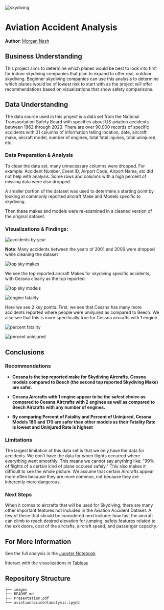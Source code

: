 ![skydiving](images/skydiving.png)

# Aviation Accident Analysis
**Author**: [Morgan Nash](mailto:morganmichellenash@gmail.com)

## Business Understanding
This project aims to determine which planes would be best to look into first for indoor skydiving companies that plan to expand to offer real, outdoor skydiving. Beginner skydiving companies can use this analysis to determine which planes would be of lowest risk to start with as the project will offer recommendations based on vizualizations that show safety comparisons.

## Data Understanding
The data source used in this project is a data set from the National Transportation Safety Board with specifics about US aviation accidents between 1962 through 2023. There are over 90,000 records of specific accidents with 31 columns of information telling location, date, aircraft make, aircraft model, number of engines, total fatal injuries, total uninjured, etc. 


### Data Preparation & Analysis
To clean the data set, many unnecessary columns were dropped. For example: Accident Number, Event ID, Airport Code, Airport Name, etc did not help with analysis. Some rows and columns with a high percent of missing data were also dropped.

A smaller portion of the dataset was used to determine a starting point by looking at commonly reported aircraft Make and Models specific to skydiving. 

Then these makes and models were re-examined in a cleaned version of the original dataset. 

### Visualizations & Findings: 
![accidents by year](images/visualizations/accidents.by.year.png)

**Note**: Many accidents between the years of 2001 and 2006 were dropped while cleaning the dataset

![top sky makes](images/visualizations/top.sky.makes.png)

We see the top reported aircraft Makes for skydiving specific accidents, with Cessna clearly as the top reported.

![top sky models](images/visualizations/top.sky.models.png)

![engine fatality](images/visualizations/enginefatality.png)

Here we see 2 key points. First, we see that Cessna has many more accidents reported where people were uninjured as compared to Beech. We also see that this is more specifically true for Cessna aircrafts with 1 engine.

![percent fatality](images/visualizations/percent.fatality.png)

![percent uninjured](images/visualizations/percent.uninjured.png)

## Conclusions

### Recommendations
- **Cessna is the top reported make for Skydiving Aircrafts. Cessna models compared to Beech (the second top reported Skydiving Make) are safer.**

- **Cessna Aircrafts with 1 engine appear to be the safest choice as compared to Cessna Aircrafts with 2 engines as well as compared to Beech Aircrafts with any number of engines.**

- **By comparing Percent of Fatality and Percent of Uninjured, Cessna Models 180 and 170 are safer than other models as their Fatality Rate is lowest and Uninjured Rate is highest**

### Limitations
The largest limitation of this data set is that we only have the data for accidents. We don't have the data for when flights occurred where everything went smoothly. This means we cannot say anything like: "99% of flights of a certain kind of plane occured safely." This also makes it difficult to see the whole picture. We assume that certain Aircrafts appear more often because they are more common, not because they are inherently more dangerous. 


### Next Steps
When it comes to aircrafts that will be used for Skydiving, there are many other important features not included in the Aviation Accident Dataset. A few of these that should be considered next include: how fast the aircraft can climb to reach desired elevation for jumping, safety features related to the exit doors, cost of the aircrafts, aircraft speed, and passenger capacity.

## For More Information

See the full analysis in the [Jupyter Notebook](./aviationaccidentanalysis.ipynb) 

Interact with the visualizations in [Tableau](https://public.tableau.com/app/profile/morgan.nash/viz/AviationAccidentsSkydiving/AviationAccidentsSkydiving#1)

## Repository Structure

```
├── images
├── README.md
├── Presentation.pdf
└── aviationaccidentanalysis.ipynb
```
